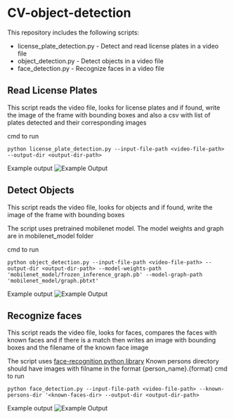 # CV-object-detection

This repository includes the following scripts:
* license_plate_detection.py - Detect and read license plates in a video file
* object_detection.py - Detect objects in a video file
* face_detection.py - Recognize faces in a video file

## Read License Plates
This script reads the video file, looks for license plates and if found, write the image of the frame 
with bounding boxes and also a csv with list of plates detected and their corresponding images

cmd to run
```console 
python license_plate_detection.py --input-file-path <video-file-path> --output-dir <output-dir-path>
```
Example output
![Example Output](example_outputs/license-plate.png)

## Detect Objects
This script reads the video file, looks for objects and if found, write the image of the frame 
with bounding boxes

The script uses pretrained mobilenet model. The model weights and graph are in mobilenet_model folder

cmd to run
```console 
python object_detection.py --input-file-path <video-file-path> --output-dir <output-dir-path> --model-weights-path 'mobilenet_model/frozen_inference_graph.pb' --model-graph-path 'mobilenet_model/graph.pbtxt'
```
Example output
![Example Output](example_outputs/object-detection.png)

## Recognize faces
This script reads the video file, looks for faces, compares the faces with known faces and if there is a match then 
writes an image with bounding boxes and the filename of the known face image

The script uses [face-recognition python library](https://pypi.org/project/face-recognition/) 
Known persons directory should have images with filname in the format {person_name}.{format}
cmd to run
```console 
python face_detection.py --input-file-path <video-file-path> --known-persons-dir '<known-faces-dir> --output-dir <output-dir-path>
```
Example output
![Example Output](example_outputs/face-recognition.png)
